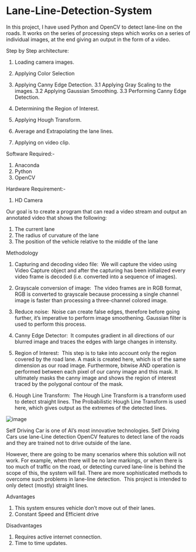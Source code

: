 # Lane-Line-Detection-System
In this project, I have used Python and OpenCV to detect lane-line on the roads. It works on the series of processing steps which works on a series of individual images, at the end giving an output in the form of a video.


Step by Step architecture:
1. Loading camera images.
2. Applying Color Selection
3. Applying Canny Edge Detection.
  3.1 Applying Gray Scaling to the images.
  3.2 Applying Gaussian Smoothing.
  3.3 Performing Canny Edge Detection.
  
4. Determining the Region of Interest.
5. Applying Hough Transform.
6. Average and Extrapolating the lane lines.
7. Applying on video clip.

Software Required:-
1. Anaconda
2. Python
3. OpenCV

Hardware Requirement:-
1. HD Camera

Our goal is to create a program that can read a video stream and output an annotated video that shows the following:
1. The current lane
2. The radius of curvature of the lane
3. The position of the vehicle relative to the middle of the lane

Methodology

1. Capturing and decoding video file: 
        We will capture the video using Video Capture object and after the capturing has been initialized every video frame is decoded (i.e. converted into a sequence of images).

2. Grayscale conversion of image: 
        The video frames are in RGB format, RGB is converted to grayscale because processing a single channel image is faster than processing a three-channel colored image.

3. Reduce noise: 
        Noise can create false edges, therefore before going further, it’s imperative to perform image smoothening. Gaussian filter is used to perform this process.

4. Canny Edge Detector: 
        It computes gradient in all directions of our blurred image and traces the edges with large changes in intensity.

5. Region of Interest: 
        This step is to take into account only the region covered by the road lane. A mask is created here, which is of the same dimension as our road image. Furthermore, bitwise AND operation is performed between each pixel of our canny image and this mask. It ultimately masks the canny image and shows the region of interest traced by the polygonal contour of the mask.

6. Hough Line Transform: 
        The Hough Line Transform is a transform used to detect straight lines. The Probabilistic Hough Line Transform is used here, which gives output as the extremes of the detected lines.


![image](https://user-images.githubusercontent.com/70278613/180045900-b609e041-2450-4ae8-bbaf-f6b735060c22.png)

Self Driving Car is one of AI’s most innovative technologies. Self Driving Cars use lane-Line detection OpenCV features to detect lane of the roads and they are trained not to drive outside of the lane.

However, there are going to be many scenarios where this solution will not work. For example, when there will be no lane markings, or when there is too much of traffic on the road, or detecting curved lane-line is behind the scope of this, the system will fail. There are more sophisticated methods to overcome such problems in lane-line detection.  This project is intended to only detect (mostly) straight lines. 

Advantages
1. This system ensures vehicle don’t move out of their lanes.
2. Constant Speed and Efficient drive

Disadvantages
1. Requires active internet connection.
2. Time to time updates.



